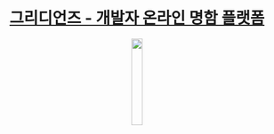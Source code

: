 # <div align="center"><a href="https://github.com/gridtown/gridianz">그리디언즈 - 개발자 온라인 명함 플랫폼 </a></div>

<div align="center">
<img width="20%" src="https://user-images.githubusercontent.com/102597172/220950190-581cab79-b471-4e4c-97ec-b403557ddade.png">
</div>

